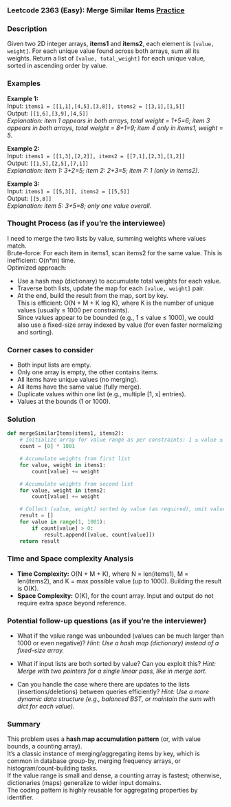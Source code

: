 ### Leetcode 2363 (Easy): Merge Similar Items [Practice](https://leetcode.com/problems/merge-similar-items)

### Description  
Given two 2D integer arrays, **items1** and **items2**, each element is `[value, weight]`. For each unique value found across both arrays, sum all its weights. Return a list of `[value, total_weight]` for each unique value, sorted in ascending order by value.

### Examples  

**Example 1:**  
Input: `items1 = [[1,1],[4,5],[3,8]], items2 = [[3,1],[1,5]]`  
Output: `[[1,6],[3,9],[4,5]]`  
*Explanation: item 1 appears in both arrays, total weight = 1+5=6; item 3 appears in both arrays, total weight = 8+1=9; item 4 only in items1, weight = 5.*

**Example 2:**  
Input: `items1 = [[1,3],[2,2]], items2 = [[7,1],[2,3],[1,2]]`  
Output: `[[1,5],[2,5],[7,1]]`  
*Explanation: item 1: 3+2=5; item 2: 2+3=5; item 7: 1 (only in items2).*

**Example 3:**  
Input: `items1 = [[5,3]], items2 = [[5,5]]`  
Output: `[[5,8]]`  
*Explanation: item 5: 3+5=8; only one value overall.*

### Thought Process (as if you’re the interviewee)  
I need to merge the two lists by value, summing weights where values match.  
Brute-force: For each item in items1, scan items2 for the same value. This is inefficient: O(n\*m) time.  
Optimized approach:  
- Use a hash map (dictionary) to accumulate total weights for each value.
- Traverse both lists, update the map for each `[value, weight]` pair.
- At the end, build the result from the map, sort by key.  
This is efficient: O(N + M + K log K), where K is the number of unique values (usually ≤ 1000 per constraints).  
Since values appear to be bounded (e.g., 1 ≤ value ≤ 1000), we could also use a fixed-size array indexed by value (for even faster normalizing and sorting).

### Corner cases to consider  
- Both input lists are empty.
- Only one array is empty, the other contains items.
- All items have unique values (no merging).
- All items have the same value (fully merge).
- Duplicate values within one list (e.g., multiple [1, x] entries).
- Values at the bounds (1 or 1000).

### Solution

```python
def mergeSimilarItems(items1, items2):
    # Initialize array for value range as per constraints: 1 ≤ value ≤ 1000, so index up to 1000
    count = [0] * 1001

    # Accumulate weights from first list
    for value, weight in items1:
        count[value] += weight

    # Accumulate weights from second list
    for value, weight in items2:
        count[value] += weight

    # Collect [value, weight] sorted by value (as required), omit value=0
    result = []
    for value in range(1, 1001):
        if count[value] > 0:
            result.append([value, count[value]])
    return result
```

### Time and Space complexity Analysis  

- **Time Complexity:** O(N + M + K), where N = len(items1), M = len(items2), and K = max possible value (up to 1000). Building the result is O(K).
- **Space Complexity:** O(K), for the count array. Input and output do not require extra space beyond reference.

### Potential follow-up questions (as if you’re the interviewer)  

- What if the value range was unbounded (values can be much larger than 1000 or even negative)?
  *Hint: Use a hash map (dictionary) instead of a fixed-size array.*

- What if input lists are both sorted by value? Can you exploit this?
  *Hint: Merge with two pointers for a single linear pass, like in merge sort.*

- Can you handle the case where there are updates to the lists (insertions/deletions) between queries efficiently?
  *Hint: Use a more dynamic data structure (e.g., balanced BST, or maintain the sum with dict for each value).*

### Summary
This problem uses a **hash map accumulation pattern** (or, with value bounds, a counting array).  
It’s a classic instance of merging/aggregating items by key, which is common in database group-by, merging frequency arrays, or histogram/count-building tasks.    
If the value range is small and dense, a counting array is fastest; otherwise, dictionaries (maps) generalize to wider input domains.  
The coding pattern is highly reusable for aggregating properties by identifier.